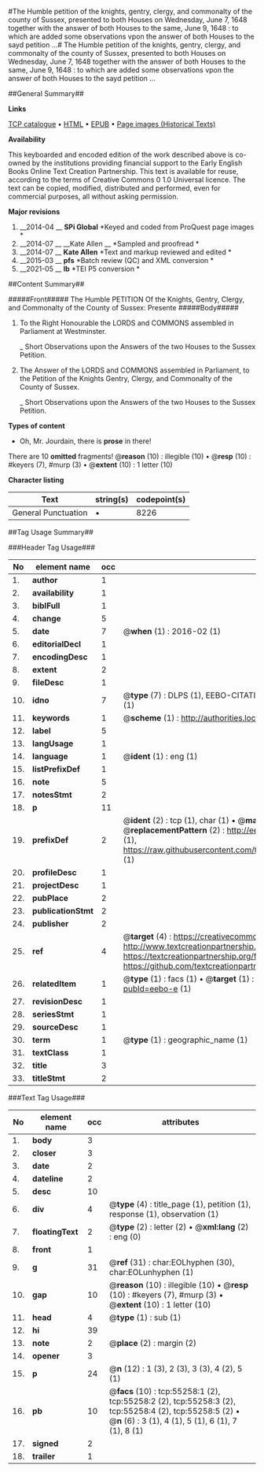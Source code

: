 #The Humble petition of the knights, gentry, clergy, and commonalty of the county of Sussex, presented to both Houses on Wednesday, June 7, 1648 together with the answer of both Houses to the same, June 9, 1648 : to which are added some observations vpon the answer of both Houses to the sayd petition ...#
The Humble petition of the knights, gentry, clergy, and commonalty of the county of Sussex, presented to both Houses on Wednesday, June 7, 1648 together with the answer of both Houses to the same, June 9, 1648 : to which are added some observations vpon the answer of both Houses to the sayd petition ...

##General Summary##

**Links**

[TCP catalogue](http://www.ota.ox.ac.uk/tcp/)  • 
[HTML](http://tei.it.ox.ac.uk/tcp/Texts-HTML/free/A45/A45039.html)  • 
[EPUB](http://tei.it.ox.ac.uk/tcp/Texts-EPUB/free/A45/A45039.epub) • 
[Page images (Historical Texts)](https://historicaltexts.jisc.ac.uk/eebo-12159538e)

**Availability**

This keyboarded and encoded edition of the work described above is co-owned by the
    institutions providing financial support to the Early English Books Online Text Creation
    Partnership. This text is available for reuse, according to the terms of  Creative Commons 0 1.0 Universal
    licence. The text can be copied, modified, distributed and performed, even for commercial
    purposes, all without asking permission.

**Major revisions**

1. __2014-04 __ __SPi Global__ *Keyed and coded from ProQuest page images *
1. __2014-07 __ __Kate Allen __ *Sampled and proofread *
1. __2014-07 __ __Kate Allen__ *Text and markup reviewed and edited *
1. __2015-03 __ __pfs__ *Batch review (QC) and XML conversion *
1. __2021-05 __ __lb__ *TEI P5 conversion *

##Content Summary##

#####Front#####
The Humble PETITION Of the Knights, Gentry, Clergy, and Commonalty of the County of Sussex: Presente
#####Body#####

1. To the Right Honourable the LORDS and COMMONS assembled in Parliament at Westminster.

    _ Short Observations upon the Answers of the two Houses to the Sussex Petition.

1. The Answer of the LORDS and COMMONS assembled in Parliament, to the Petition of the Knights Gentry, Clergy, and Commonalty of the County of Sussex.

    _ Short Observations upon the Answers of the two Houses to the Sussex Petition.

**Types of content**

  * Oh, Mr. Jourdain, there is **prose** in there!

There are 10 **omitted** fragments! 
 @__reason__ (10) : illegible (10)  •  @__resp__ (10) : #keyers (7), #murp (3)  •  @__extent__ (10) : 1 letter (10)

**Character listing**


|Text|string(s)|codepoint(s)|
|---|---|---|
|General Punctuation|•|8226|

##Tag Usage Summary##

###Header Tag Usage###

|No|element name|occ|attributes|
|---|---|---|---|
|1.|__author__|1||
|2.|__availability__|1||
|3.|__biblFull__|1||
|4.|__change__|5||
|5.|__date__|7| @__when__ (1) : 2016-02 (1)|
|6.|__editorialDecl__|1||
|7.|__encodingDesc__|1||
|8.|__extent__|2||
|9.|__fileDesc__|1||
|10.|__idno__|7| @__type__ (7) : DLPS (1), EEBO-CITATION (1), VID (1), EEBO-PROQUEST (1), STC (2), OCLC (1)|
|11.|__keywords__|1| @__scheme__ (1) : http://authorities.loc.gov/ (1)|
|12.|__label__|5||
|13.|__langUsage__|1||
|14.|__language__|1| @__ident__ (1) : eng (1)|
|15.|__listPrefixDef__|1||
|16.|__note__|5||
|17.|__notesStmt__|2||
|18.|__p__|11||
|19.|__prefixDef__|2| @__ident__ (2) : tcp (1), char (1)  •  @__matchPattern__ (2) : ([0-9\-]+):([0-9IVX]+) (1), (.+) (1)  •  @__replacementPattern__ (2) : http://eebo.chadwyck.com/downloadtiff?vid=$1&page=$2 (1), https://raw.githubusercontent.com/textcreationpartnership/Texts/master/tcpchars.xml#$1 (1)|
|20.|__profileDesc__|1||
|21.|__projectDesc__|1||
|22.|__pubPlace__|2||
|23.|__publicationStmt__|2||
|24.|__publisher__|2||
|25.|__ref__|4| @__target__ (4) : https://creativecommons.org/publicdomain/zero/1.0/ (1), http://www.textcreationpartnership.org/docs/. (1), https://textcreationpartnership.org/faq/#faq05 (1), https://github.com/textcreationpartnership (1)|
|26.|__relatedItem__|1| @__type__ (1) : facs (1)  •  @__target__ (1) : https://data.historicaltexts.jisc.ac.uk/view?pubId=eebo-e (1)|
|27.|__revisionDesc__|1||
|28.|__seriesStmt__|1||
|29.|__sourceDesc__|1||
|30.|__term__|1| @__type__ (1) : geographic_name (1)|
|31.|__textClass__|1||
|32.|__title__|3||
|33.|__titleStmt__|2||


###Text Tag Usage###

|No|element name|occ|attributes|
|---|---|---|---|
|1.|__body__|3||
|2.|__closer__|3||
|3.|__date__|2||
|4.|__dateline__|2||
|5.|__desc__|10||
|6.|__div__|4| @__type__ (4) : title_page (1), petition (1), response (1), observation (1)|
|7.|__floatingText__|2| @__type__ (2) : letter (2)  •  @__xml:lang__ (2) : eng (0)|
|8.|__front__|1||
|9.|__g__|31| @__ref__ (31) : char:EOLhyphen (30), char:EOLunhyphen (1)|
|10.|__gap__|10| @__reason__ (10) : illegible (10)  •  @__resp__ (10) : #keyers (7), #murp (3)  •  @__extent__ (10) : 1 letter (10)|
|11.|__head__|4| @__type__ (1) : sub (1)|
|12.|__hi__|39||
|13.|__note__|2| @__place__ (2) : margin (2)|
|14.|__opener__|3||
|15.|__p__|24| @__n__ (12) : 1 (3), 2 (3), 3 (3), 4 (2), 5 (1)|
|16.|__pb__|10| @__facs__ (10) : tcp:55258:1 (2), tcp:55258:2 (2), tcp:55258:3 (2), tcp:55258:4 (2), tcp:55258:5 (2)  •  @__n__ (6) : 3 (1), 4 (1), 5 (1), 6 (1), 7 (1), 8 (1)|
|17.|__signed__|2||
|18.|__trailer__|1||
